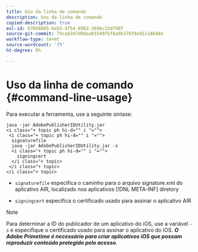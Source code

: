 ```yaml
---
title: Uso da linha de comando
description: Uso da linha de comando
copied-description: true
exl-id: 67056085-beb5-4f54-8962-369bc32d7907
source-git-commit: 79cab347d0daa01549fbf8a9b37bf0a91c14648e
workflow-type: tm+mt
source-wordcount: '75'
ht-degree: 0%

---
```


# Uso da linha de comando {#command-line-usage}

Para executar a ferramenta, use a seguinte sintaxe:

```
java -jar AdobePublisherIDUtility.jar 
<i class="+ topic ph hi-d="" i "="">
 <i class="+ topic ph hi-d="" i "="">
  signaturefile 
  java -jar AdobePublisherIDUtility.jar -s 
  <i class="+ topic ph hi-d="" i "="">
    signingcert
  </i class="+ topic>
 </i class="+ topic>
</i class="+ topic>
```

* `signaturefile` especifica o caminho para o arquivo signature.xml do aplicativo AIR, localizado nos aplicativos [!DNL META-INF] diretory

* `signingcert` especifica o certificado usado para assinar o aplicativo AIR

>[!NOTE]
>
>Para determinar a ID do publicador de um aplicativo do iOS, use a variável `-s` e especifique o certificado usado para assinar o aplicativo do iOS. ***O Adobe Primetime é necessário para criar aplicativos iOS que possam reproduzir conteúdo protegido pelo acesso***.
